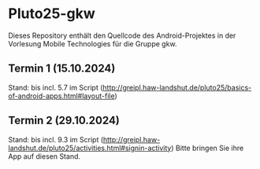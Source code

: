 # Pluto25-gkw

Dieses Repository enthält den Quellcode des Android-Projektes in der Vorlesung Mobile Technologies für die Gruppe gkw.

## Termin 1 (15.10.2024)

Stand: bis incl. 5.7 im Script (http://greipl.haw-landshut.de/pluto25/basics-of-android-apps.html#layout-file)

## Termin 2 (29.10.2024)

Stand: bis incl. 9.3 im Script (http://greipl.haw-landshut.de/pluto25/activities.html#signin-activity)
Bitte bringen Sie ihre App auf diesen Stand.

